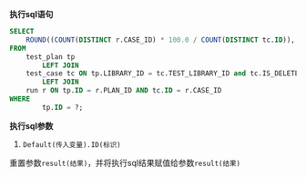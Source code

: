 <p class="panel-title"><b>执行sql语句</b></p>

```sql
SELECT
    ROUND((COUNT(DISTINCT r.CASE_ID) * 100.0 / COUNT(DISTINCT tc.ID)), 1) AS Coverage_Percentage
FROM
    test_plan tp
        LEFT JOIN
    test_case tc ON tp.LIBRARY_ID = tc.TEST_LIBRARY_ID and tc.IS_DELETED = 0
        LEFT JOIN
    run r ON tp.ID = r.PLAN_ID AND tc.ID = r.CASE_ID
WHERE
        tp.ID = ?;
```

<p class="panel-title"><b>执行sql参数</b></p>

1. `Default(传入变量).ID(标识)`

重置参数`result(结果)`，并将执行sql结果赋值给参数`result(结果)`
